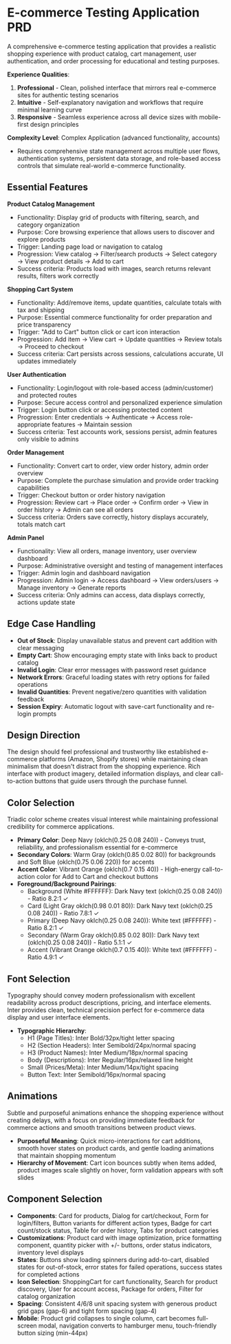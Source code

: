 # E-commerce Testing Application PRD

A comprehensive e-commerce testing application that provides a realistic shopping experience with product catalog, cart management, user authentication, and order processing for educational and testing purposes.

**Experience Qualities**: 
1. **Professional** - Clean, polished interface that mirrors real e-commerce sites for authentic testing scenarios
2. **Intuitive** - Self-explanatory navigation and workflows that require minimal learning curve  
3. **Responsive** - Seamless experience across all device sizes with mobile-first design principles

**Complexity Level**: Complex Application (advanced functionality, accounts)
- Requires comprehensive state management across multiple user flows, authentication systems, persistent data storage, and role-based access controls that simulate real-world e-commerce functionality.

## Essential Features

**Product Catalog Management**
- Functionality: Display grid of products with filtering, search, and category organization
- Purpose: Core browsing experience that allows users to discover and explore products
- Trigger: Landing page load or navigation to catalog
- Progression: View catalog → Filter/search products → Select category → View product details → Add to cart
- Success criteria: Products load with images, search returns relevant results, filters work correctly

**Shopping Cart System**
- Functionality: Add/remove items, update quantities, calculate totals with tax and shipping
- Purpose: Essential commerce functionality for order preparation and price transparency
- Trigger: "Add to Cart" button click or cart icon interaction
- Progression: Add item → View cart → Update quantities → Review totals → Proceed to checkout
- Success criteria: Cart persists across sessions, calculations accurate, UI updates immediately

**User Authentication**
- Functionality: Login/logout with role-based access (admin/customer) and protected routes
- Purpose: Secure access control and personalized experience simulation
- Trigger: Login button click or accessing protected content
- Progression: Enter credentials → Authenticate → Access role-appropriate features → Maintain session
- Success criteria: Test accounts work, sessions persist, admin features only visible to admins

**Order Management**
- Functionality: Convert cart to order, view order history, admin order overview
- Purpose: Complete the purchase simulation and provide order tracking capabilities
- Trigger: Checkout button or order history navigation
- Progression: Review cart → Place order → Confirm order → View in order history → Admin can see all orders
- Success criteria: Orders save correctly, history displays accurately, totals match cart

**Admin Panel**
- Functionality: View all orders, manage inventory, user overview dashboard
- Purpose: Administrative oversight and testing of management interfaces
- Trigger: Admin login and dashboard navigation
- Progression: Admin login → Access dashboard → View orders/users → Manage inventory → Generate reports
- Success criteria: Only admins can access, data displays correctly, actions update state

## Edge Case Handling
- **Out of Stock**: Display unavailable status and prevent cart addition with clear messaging
- **Empty Cart**: Show encouraging empty state with links back to product catalog
- **Invalid Login**: Clear error messages with password reset guidance
- **Network Errors**: Graceful loading states with retry options for failed operations
- **Invalid Quantities**: Prevent negative/zero quantities with validation feedback
- **Session Expiry**: Automatic logout with save-cart functionality and re-login prompts

## Design Direction
The design should feel professional and trustworthy like established e-commerce platforms (Amazon, Shopify stores) while maintaining clean minimalism that doesn't distract from the shopping experience. Rich interface with product imagery, detailed information displays, and clear call-to-action buttons that guide users through the purchase funnel.

## Color Selection
Triadic color scheme creates visual interest while maintaining professional credibility for commerce applications.

- **Primary Color**: Deep Navy (oklch(0.25 0.08 240)) - Conveys trust, reliability, and professionalism essential for e-commerce
- **Secondary Colors**: Warm Gray (oklch(0.85 0.02 80)) for backgrounds and Soft Blue (oklch(0.75 0.06 220)) for accents
- **Accent Color**: Vibrant Orange (oklch(0.7 0.15 40)) - High-energy call-to-action color for Add to Cart and checkout buttons
- **Foreground/Background Pairings**: 
  - Background (White #FFFFFF): Dark Navy text (oklch(0.25 0.08 240)) - Ratio 8.2:1 ✓
  - Card (Light Gray oklch(0.98 0.01 80)): Dark Navy text (oklch(0.25 0.08 240)) - Ratio 7.8:1 ✓
  - Primary (Deep Navy oklch(0.25 0.08 240)): White text (#FFFFFF) - Ratio 8.2:1 ✓
  - Secondary (Warm Gray oklch(0.85 0.02 80)): Dark Navy text (oklch(0.25 0.08 240)) - Ratio 5.1:1 ✓
  - Accent (Vibrant Orange oklch(0.7 0.15 40)): White text (#FFFFFF) - Ratio 4.9:1 ✓

## Font Selection
Typography should convey modern professionalism with excellent readability across product descriptions, pricing, and interface elements. Inter provides clean, technical precision perfect for e-commerce data display and user interface elements.

- **Typographic Hierarchy**: 
  - H1 (Page Titles): Inter Bold/32px/tight letter spacing
  - H2 (Section Headers): Inter Semibold/24px/normal spacing
  - H3 (Product Names): Inter Medium/18px/normal spacing
  - Body (Descriptions): Inter Regular/16px/relaxed line height
  - Small (Prices/Meta): Inter Medium/14px/tight spacing
  - Button Text: Inter Semibold/16px/normal spacing

## Animations
Subtle and purposeful animations enhance the shopping experience without creating delays, with a focus on providing immediate feedback for commerce actions and smooth transitions between product views.

- **Purposeful Meaning**: Quick micro-interactions for cart additions, smooth hover states on product cards, and gentle loading animations that maintain shopping momentum
- **Hierarchy of Movement**: Cart icon bounces subtly when items added, product images scale slightly on hover, form validation appears with soft slides

## Component Selection
- **Components**: Card for products, Dialog for cart/checkout, Form for login/filters, Button variants for different action types, Badge for cart count/stock status, Table for order history, Tabs for product categories
- **Customizations**: Product card with image optimization, price formatting component, quantity picker with +/- buttons, order status indicators, inventory level displays
- **States**: Buttons show loading spinners during add-to-cart, disabled states for out-of-stock, error states for failed operations, success states for completed actions
- **Icon Selection**: ShoppingCart for cart functionality, Search for product discovery, User for account access, Package for orders, Filter for catalog organization
- **Spacing**: Consistent 4/6/8 unit spacing system with generous product grid gaps (gap-6) and tight form spacing (gap-4)
- **Mobile**: Product grid collapses to single column, cart becomes full-screen modal, navigation converts to hamburger menu, touch-friendly button sizing (min-44px)